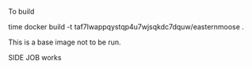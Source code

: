 To build

time docker build -t taf7lwappqystqp4u7wjsqkdc7dquw/easternmoose .

This is a base image not to be run.

SIDE JOB works